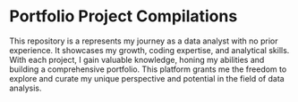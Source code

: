 # Portfolio Project Compilations

This repository is a represents my journey as a data analyst with no prior experience. It showcases my growth, coding expertise, and analytical skills. With each project, I gain valuable knowledge, honing my abilities and building a comprehensive portfolio. This platform grants me the freedom to explore and curate my unique perspective and potential in the field of data analysis.
